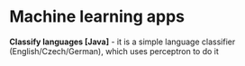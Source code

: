 # Machine learning apps

<b>Classify languages [Java]</b> - it is a simple language classifier (English/Czech/German), which uses perceptron to do it
